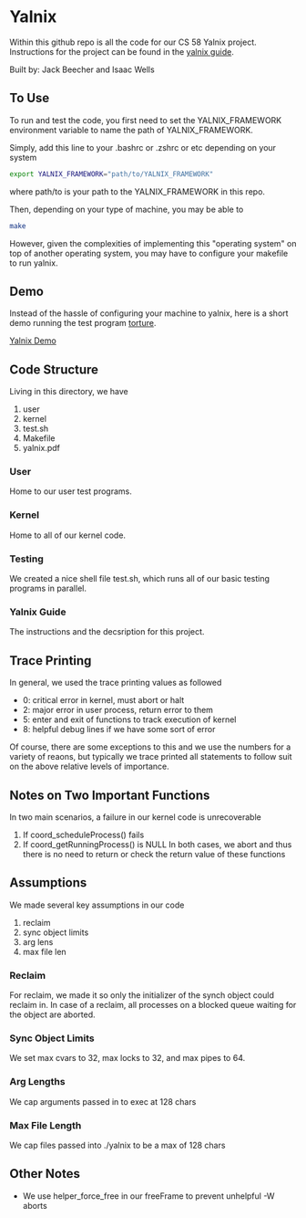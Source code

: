 # Yalnix
Within this github repo is all the code for our CS 58 Yalnix project. Instructions for the project can be found
in the [yalnix guide](yalnix.pdf).

Built by: Jack Beecher and Isaac Wells

## To Use
To run and test the code, you first need to set the YALNIX_FRAMEWORK
environment variable to name the path of YALNIX_FRAMEWORK.

Simply, add this line to your .bashrc or .zshrc or etc depending on your system
```bash
export YALNIX_FRAMEWORK="path/to/YALNIX_FRAMEWORK"
```
where path/to is your path to the YALNIX_FRAMEWORK in this repo.

Then, depending on your type of machine, you may be able to
```bash
make
``` 
However, given the complexities of implementing this "operating system" on top of another operating system, you may have to configure
your makefile to run yalnix.

## Demo
Instead of the hassle of configuring your machine to yalnix, here is a short demo running the test program [torture](user/torture.c).

[Yalnix Demo](yalnix-demo.mp4)

## Code Structure
Living in this directory, we have
1. user
2. kernel
3. test.sh
4. Makefile
5. yalnix.pdf

### User
Home to our user test programs.

### Kernel
Home to all of our kernel code.

### Testing
We created a nice shell file test.sh, which runs all of our basic testing programs in parallel.

### Yalnix Guide
The instructions and the decsription for this project.

## Trace Printing
In general, we used the trace printing values as followed
- 0: critical error in kernel, must abort or halt
- 2: major error in user process, return error to them
- 5: enter and exit of functions to track execution of kernel
- 8: helpful debug lines if we have some sort of error 

Of course, there are some exceptions to this and we use the numbers for a variety of reaons, but typically
we trace printed all statements to follow suit on the above relative levels of importance. 

## Notes on Two Important Functions
In two main scenarios, a failure in our kernel code is unrecoverable
1. If coord_scheduleProcess() fails
2. If coord_getRunningProcess() is NULL
In both cases, we abort and thus there is no need to return or check
the return value of these functions 

## Assumptions

We made several key assumptions in our code
1. reclaim
2. sync object limits
3. arg lens
4. max file len

### Reclaim
For reclaim, we made it so only the initializer of the synch object could reclaim in.
In case of a reclaim, all processes on a blocked queue waiting for the object are aborted.

### Sync Object Limits
We set max cvars to 32, max locks to 32, and max pipes to 64.

### Arg Lengths
We cap arguments passed in to exec at 128 chars

### Max File Length
We cap files passed into ./yalnix to be a max of 128 chars

## Other Notes
- We use helper_force_free in our freeFrame to prevent unhelpful -W aborts
